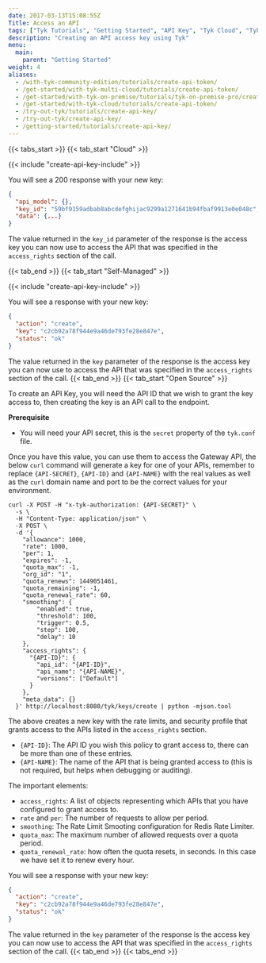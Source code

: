 ```yaml
---
date: 2017-03-13T15:08:55Z
Title: Access an API
tags: ["Tyk Tutorials", "Getting Started", "API Key", "Tyk Cloud", "Tyk Self-Managed", "Tyk Open Source"]
description: "Creating an API access key using Tyk"
menu:
  main:
    parent: "Getting Started"
weight: 4
aliases:
  - /with-tyk-community-edition/tutorials/create-api-token/
  - /get-started/with-tyk-multi-cloud/tutorials/create-api-token/
  - /get-started/with-tyk-on-premise/tutorials/tyk-on-premise-pro/create-api-token/
  - /get-started/with-tyk-cloud/tutorials/create-api-token/
  - /try-out-tyk/tutorials/create-api-key/
  - /try-out-tyk/create-api-key/
  - /getting-started/tutorials/create-api-key/
---
```


{{< tabs_start >}}
{{< tab_start "Cloud" >}}

{{< include "create-api-key-include" >}}

You will see a 200 response with your new key:

```json
{
  "api_model": {},
  "key_id": "59bf9159adbab8abcdefghijac9299a1271641b94fbaf9913e0e048c",
  "data": {...}
}
```

The value returned in the `key_id` parameter of the response is the access key you can now use to access the API that was specified in the `access_rights` section of the call.

{{< tab_end >}}
{{< tab_start "Self-Managed" >}}

{{< include "create-api-key-include" >}}

You will see a response with your new key:

```json
{
  "action": "create",
  "key": "c2cb92a78f944e9a46de793fe28e847e",
  "status": "ok"
}
```

The value returned in the `key` parameter of the response is the access key you can now use to access the API that was specified in the `access_rights` section of the call.
{{< tab_end >}}
{{< tab_start "Open Source" >}}

To create an API Key, you will need the API ID that we wish to grant the key access to, then creating the key is an API call to the endpoint.

**Prerequisite**

- You will need your API secret, this is the `secret` property of the `tyk.conf` file.

Once you have this value, you can use them to access the Gateway API, the below `curl` command will generate a key for one of your APIs, remember to replace `{API-SECRET}`, `{API-ID}` and `{API-NAME}` with the real values as well as the `curl` domain name and port to be the correct values for your environment.

```
curl -X POST -H "x-tyk-authorization: {API-SECRET}" \
  -s \
  -H "Content-Type: application/json" \
  -X POST \
  -d '{
    "allowance": 1000,
    "rate": 1000,
    "per": 1,
    "expires": -1,
    "quota_max": -1,
    "org_id": "1",
    "quota_renews": 1449051461,
    "quota_remaining": -1,
    "quota_renewal_rate": 60,
    "smoothing": {
        "enabled": true,
        "threshold": 100,
        "trigger": 0.5,
        "step": 100,
        "delay": 10
    },
    "access_rights": {
      "{API-ID}": {
        "api_id": "{API-ID}",
        "api_name": "{API-NAME}",
        "versions": ["Default"]
      }
    },
    "meta_data": {}
  }' http://localhost:8080/tyk/keys/create | python -mjson.tool
```

The above creates a new key with the rate limits, and security profile that grants access to the APIs listed in the `access_rights` section.

- `{API-ID}`: The API ID you wish this policy to grant access to, there can be more than one of these entries.
- `{API-NAME}`: The name of the API that is being granted access to (this is not required, but helps when debugging or auditing).

The important elements:

- `access_rights`: A list of objects representing which APIs that you have configured to grant access to.
- `rate` and `per`: The number of requests to allow per period.
- `smoothing`: The Rate Limit Smooting configuration for Redis Rate Limiter.
- `quota_max`: The maximum number of allowed requests over a quota period.
- `quota_renewal_rate`: how often the quota resets, in seconds. In this case we have set it to renew every hour.

You will see a response with your new key:

```json
{
  "action": "create",
  "key": "c2cb92a78f944e9a46de793fe28e847e",
  "status": "ok"
}
```

The value returned in the `key` parameter of the response is the access key you can now use to access the API that was specified in the `access_rights` section of the call.
{{< tab_end >}}
{{< tabs_end >}}

